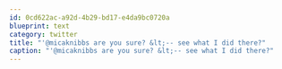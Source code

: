 ```yaml
---
id: 0cd622ac-a92d-4b29-bd17-e4da9bc0720a
blueprint: text
category: twitter
title: "'@micaknibbs are you sure? &lt;-- see what I did there?"
caption: "'@micaknibbs are you sure? &lt;-- see what I did there?"
---
```

